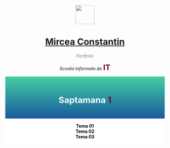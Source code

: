 <div align='center';
>
  <img width=60px src='https://i.imgur.com/sXGX7wA.png'>
  <h1><a color="black" text-decoration="none;" href="https://github.com/MirceaConstantin" target="_blank">Mircea Constantin</a></h1>
  <span style="color: grey;
    font-style: italic;">Portfolio</span>
  <p style="font-style: italic;">Scoala Informala de <span style="    color: #69052a;
    font-style: normal;
    font-weight: bold;
    font-size: 24px;">IT</span></p>
</div>

<div class="container" style="text-align: center;">
  <div class="card" width=250px;
    box-shadow="0 4px 8px 0 rgba(0, 0, 0, 0.2), 0 6px 20px 0 rgba(0, 0, 0, 0.19)";
    text-align= "center";
    margin= 0 auto;
    display="inline-grid;">
    <div class="header" style="    background: linear-gradient(to bottom, #43cea2, #185a9d);
    color: white;
    padding: 20px;
    font-size: 18px;">
      <h2>Saptamana <span style="color: #69052a;
    font-style: normal;">1</span></h2>
    </div>
    <div class="containerCard" style="padding: 15px;
    display: block;
    background: #fff;">
      <a style="text-decoration: none;
    display: block;
    color: black;
    font-weight: bold;" href="https://miualinionut.github.io/siit_06/Constantin.Mircea/s1/t01/index.html">Tema 01</a>
      <a style="text-decoration: none;
    display: block;
    color: black;
    font-weight: bold;" href="https://miualinionut.github.io/siit_06/Constantin.Mircea/s1/t02/index.html">Tema 02</a>
      <a style="text-decoration: none;
    display: block;
    color: black;
    font-weight: bold;" href="https://miualinionut.github.io/siit_06/Constantin.Mircea/s1/t03/index.html">Tema 03</a>
    </div>
  </div>
</div>
